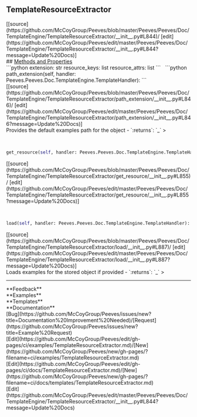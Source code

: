 ## <a id="Peeves.Peeves.Doc.TemplateEngine.TemplateResourceExtractor">TemplateResourceExtractor</a> 

<div class="docs-source-link" markdown="1">
[[source](https://github.com/McCoyGroup/Peeves/blob/master/Peeves/Peeves/Doc/TemplateEngine/TemplateResourceExtractor/__init__.py#L844)/
[edit](https://github.com/McCoyGroup/Peeves/edit/master/Peeves/Peeves/Doc/TemplateEngine/TemplateResourceExtractor/__init__.py#L844?message=Update%20Docs)]
</div>









<div class="collapsible-section">
 <div class="collapsible-section collapsible-section-header" markdown="1">
## <a class="collapse-link" data-toggle="collapse" href="#methods" markdown="1"> Methods and Properties</a> <a class="float-right" data-toggle="collapse" href="#methods"><i class="fa fa-chevron-down"></i></a>
 </div>
 <div class="collapsible-section collapsible-section-body collapse show" id="methods" markdown="1">
 ```python
extension: str
resource_keys: list
resource_attrs: list
```
<a id="Peeves.Peeves.Doc.TemplateEngine.TemplateResourceExtractor.path_extension" class="docs-object-method">&nbsp;</a> 
```python
path_extension(self, handler: Peeves.Peeves.Doc.TemplateEngine.TemplateHandler): 
```
<div class="docs-source-link" markdown="1">
[[source](https://github.com/McCoyGroup/Peeves/blob/master/Peeves/Peeves/Doc/TemplateEngine/TemplateResourceExtractor/path_extension/__init__.py#L846)/
[edit](https://github.com/McCoyGroup/Peeves/edit/master/Peeves/Peeves/Doc/TemplateEngine/TemplateResourceExtractor/path_extension/__init__.py#L846?message=Update%20Docs)]
</div>
Provides the default examples path for the object
  - `:returns`: `_`
    >


<a id="Peeves.Peeves.Doc.TemplateEngine.TemplateResourceExtractor.get_resource" class="docs-object-method">&nbsp;</a> 
```python
get_resource(self, handler: Peeves.Peeves.Doc.TemplateEngine.TemplateHandler, keys=None, attrs=None): 
```
<div class="docs-source-link" markdown="1">
[[source](https://github.com/McCoyGroup/Peeves/blob/master/Peeves/Peeves/Doc/TemplateEngine/TemplateResourceExtractor/get_resource/__init__.py#L855)/
[edit](https://github.com/McCoyGroup/Peeves/edit/master/Peeves/Peeves/Doc/TemplateEngine/TemplateResourceExtractor/get_resource/__init__.py#L855?message=Update%20Docs)]
</div>


<a id="Peeves.Peeves.Doc.TemplateEngine.TemplateResourceExtractor.load" class="docs-object-method">&nbsp;</a> 
```python
load(self, handler: Peeves.Peeves.Doc.TemplateEngine.TemplateHandler): 
```
<div class="docs-source-link" markdown="1">
[[source](https://github.com/McCoyGroup/Peeves/blob/master/Peeves/Peeves/Doc/TemplateEngine/TemplateResourceExtractor/load/__init__.py#L887)/
[edit](https://github.com/McCoyGroup/Peeves/edit/master/Peeves/Peeves/Doc/TemplateEngine/TemplateResourceExtractor/load/__init__.py#L887?message=Update%20Docs)]
</div>
Loads examples for the stored object if provided
  - `:returns`: `_`
    >
 </div>
</div>












---


<div markdown="1" class="text-secondary">
<div class="container">
  <div class="row">
   <div class="col" markdown="1">
**Feedback**   
</div>
   <div class="col" markdown="1">
**Examples**   
</div>
   <div class="col" markdown="1">
**Templates**   
</div>
   <div class="col" markdown="1">
**Documentation**   
</div>
   <div class="col" markdown="1">
   
</div>
   <div class="col" markdown="1">
   
</div>
   <div class="col" markdown="1">
   
</div>
</div>
  <div class="row">
   <div class="col" markdown="1">
[Bug](https://github.com/McCoyGroup/Peeves/issues/new?title=Documentation%20Improvement%20Needed)/[Request](https://github.com/McCoyGroup/Peeves/issues/new?title=Example%20Request)   
</div>
   <div class="col" markdown="1">
[Edit](https://github.com/McCoyGroup/Peeves/edit/gh-pages/ci/examples/TemplateResourceExtractor.md)/[New](https://github.com/McCoyGroup/Peeves/new/gh-pages/?filename=ci/examples/TemplateResourceExtractor.md)   
</div>
   <div class="col" markdown="1">
[Edit](https://github.com/McCoyGroup/Peeves/edit/gh-pages/ci/docs/TemplateResourceExtractor.md)/[New](https://github.com/McCoyGroup/Peeves/new/gh-pages/?filename=ci/docs/templates/TemplateResourceExtractor.md)   
</div>
   <div class="col" markdown="1">
[Edit](https://github.com/McCoyGroup/Peeves/edit/master/Peeves/Peeves/Doc/TemplateEngine/TemplateResourceExtractor/__init__.py#L844?message=Update%20Docs)   
</div>
   <div class="col" markdown="1">
   
</div>
   <div class="col" markdown="1">
   
</div>
   <div class="col" markdown="1">
   
</div>
</div>
</div>
</div>